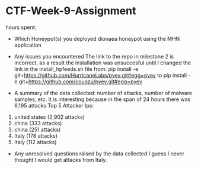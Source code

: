 # CTF-Week-9-Assignment

hours spent: 

- Which Honeypot(s) you deployed
dionaea honeypot using the MHN application

- Any issues you encountered
The link to the repo in milestone 2 is incorrect, as a result the installation was unsuccesful until I changed the link in the install_hpfeeds.sh file from:
pip install -e git+https://github.com/HurricaneLabs/pyev.git#egg=pyev
to 
pip install -e git+https://github.com/couozu/pyev.git#egg=pyev

- A summary of the data collected: number of attacks, number of malware samples, etc.
It is interesting because in the span of 24 hours there was 6,195 attacks
Top 5 Attacker Ips:

1. united states (2,902 attacks)
2. china (333 attacks)
3. china (251 attacks)
4. Italy (178 attacks)
5. Italy (112 attacks)

- Any unresolved questions raised by the data collected
I guess I never thought I would get attacks from Italy. 
